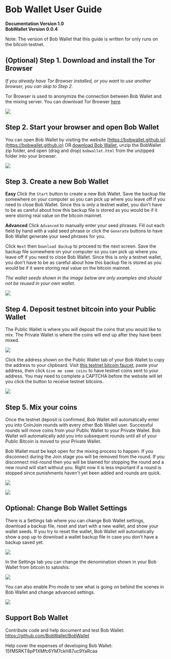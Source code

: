 # Bob Wallet User Guide

**Documentation Version 1.0**  
**BobWallet Version 0.0.4**  

Note: The version of Bob Wallet that this guide is written for only runs on the bitcoin testnet.

## (Optional) Step 1. Download and install the Tor Browser

_If you already have Tor Browser installed, or you want to use another browser, you can skip to Step 2._

Tor Browser is used to anonymize the connection between Bob Wallet and the mixing server. You can download Tor Browser [here](https://www.torproject.org/download/download-easy.html).

![](0_bobtor.png)

## Step 2. Start your browser and open Bob Wallet

You can open Bob Wallet by visiting the website [https://bobwallet.github.io](https://bobwallet.github.io) OR [download Bob Wallet](https://github.com/BobWallet/BobWallet/archive/master.zip), unzip the BobWallet zip folder, and open (drag and drop) `bobwallet.html` from the unzipped folder into your browser.

![](bob_wallet_new_welcome.png)

## Step 3. Create a new Bob Wallet

**Easy**
Click the `Start` button to create a new Bob Wallet. Save the backup file somewhere on your computer so you can pick up where you leave off if you need to close Bob Wallet. Since this is only a testnet wallet, you don't have to be as careful about how this backup file is stored as you would be if it were storing real value on the bitcoin mainnet.

**Advanced**
Click `Advanced` to manually enter your seed phrases. Fill out each field by hand with a valid seed phrase or click the `Generate` buttons to have Bob Wallet generate your seed phrases for you.

Click `Next` then `Download Backup` to proceed to the next screen. Save the backup file somewhere on your computer so you can pick up where you leave off if you need to close Bob Wallet. Since this is only a testnet wallet, you don't have to be as careful about how this backup file is stored as you would be if it were storing real value on the bitcoin mainnet.

_The wallet seeds shown in the image below are only examples and should not be reused in your own wallet._

![](2_bobseed.png)

## Step 4. Deposit testnet bitcoin into your Public Wallet

The Public Wallet is where you will deposit the coins that you would like to mix. The Private Wallet is where the coins will end up after they have been mixed.

![](3_bobempty.png)

Click the address shown on the Public Wallet tab of your Bob Wallet to copy the address to your clipboard. Visit [this testnet bitcoin faucet](https://testnet.manu.backend.hamburg/faucet), paste your address, then click `Give me some coins` to have testnet coins sent to your address. You may need to complete a CAPTCHA before the website will let you click the button to receive testnet bitcoins.

![](5_bobtest.png)

## Step 5. Mix your coins

Once the testnet deposit is confirmed, Bob Wallet will automatically enter you into CoinJoin rounds with every other Bob Wallet user. Successful rounds will move coins from your Public Wallet to your Private Wallet. Bob Wallet will automatically add you into subsequent rounds until all of your Public Bitcoin is moved to your Private Wallet.

Bob Wallet must be kept open for the mixing process to happen. If you disconnect during the Join stage you will be removed from the round. If you disconnect mid-round then you will be blamed for stopping the round and a new round will start without you. Right now it is less important if a round is stopped since punishments haven't yet been added and rounds are quick.

![](6_bobround.png)

![](7_bobprivate.png)

## Optional: Change Bob Wallet Settings

There is a Settings tab where you can change Bob Wallet settings, download a backup file, reset and start with a new wallet, and show your wallet seeds. If you try to reset the wallet, Bob Wallet will automatically show a pop up to download a wallet backup file in case you don't have a backup saved yet.

![](8_bobsettingseasy.png)

In the Settings tab you can change the denomination shown in your Bob Wallet from bitcoin to satoshis.

![](10_bobsats.png)

You can also enable Pro mode to see what is going on behind the scenes in Bob Wallet and change advanced settings.

![](9_bobprojoin.png)

## Support Bob Wallet

Contribute code and help document and test Bob Wallet: https://github.com/BobWallet/BobWallet

Help cover the expenses of developing Bob Wallet: 15fMSRKT8pP1XMfc6YM7ckH87uc9YaRcaa
